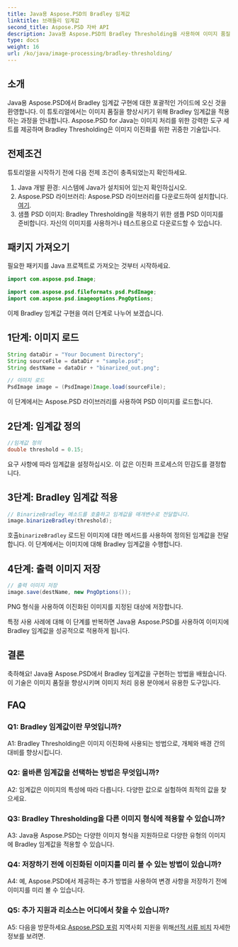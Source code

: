 ```yaml
---
title: Java용 Aspose.PSD의 Bradley 임계값
linktitle: 브래들리 임계값
second_title: Aspose.PSD 자바 API
description: Java용 Aspose.PSD의 Bradley Thresholding을 사용하여 이미지 품질을 향상합니다. 효과적인 이미지 이진화를 위한 단계별 가이드를 따르세요.
type: docs
weight: 16
url: /ko/java/image-processing/bradley-thresholding/
---
```

## 소개

Java용 Aspose.PSD에서 Bradley 임계값 구현에 대한 포괄적인 가이드에 오신 것을 환영합니다. 이 튜토리얼에서는 이미지 품질을 향상시키기 위해 Bradley 임계값을 적용하는 과정을 안내합니다. Aspose.PSD for Java는 이미지 처리를 위한 강력한 도구 세트를 제공하며 Bradley Thresholding은 이미지 이진화를 위한 귀중한 기술입니다.

## 전제조건

튜토리얼을 시작하기 전에 다음 전제 조건이 충족되었는지 확인하세요.

1. Java 개발 환경: 시스템에 Java가 설치되어 있는지 확인하십시오.
2.  Aspose.PSD 라이브러리: Aspose.PSD 라이브러리를 다운로드하여 설치합니다.[여기](https://releases.aspose.com/psd/java/).
3. 샘플 PSD 이미지: Bradley Thresholding을 적용하기 위한 샘플 PSD 이미지를 준비합니다. 자신의 이미지를 사용하거나 테스트용으로 다운로드할 수 있습니다.

## 패키지 가져오기

필요한 패키지를 Java 프로젝트로 가져오는 것부터 시작하세요.

```java
import com.aspose.psd.Image;

import com.aspose.psd.fileformats.psd.PsdImage;
import com.aspose.psd.imageoptions.PngOptions;
```

이제 Bradley 임계값 구현을 여러 단계로 나누어 보겠습니다.

## 1단계: 이미지 로드

```java
String dataDir = "Your Document Directory";
String sourceFile = dataDir + "sample.psd";
String destName = dataDir + "binarized_out.png";

// 이미지 로드
PsdImage image = (PsdImage)Image.load(sourceFile);
```

이 단계에서는 Aspose.PSD 라이브러리를 사용하여 PSD 이미지를 로드합니다.

## 2단계: 임계값 정의

```java
//임계값 정의
double threshold = 0.15;
```

요구 사항에 따라 임계값을 설정하십시오. 이 값은 이진화 프로세스의 민감도를 결정합니다.

## 3단계: Bradley 임계값 적용

```java
// BinarizeBradley 메소드를 호출하고 임계값을 매개변수로 전달합니다.
image.binarizeBradley(threshold);
```

 호출`binarizeBradley` 로드된 이미지에 대한 메서드를 사용하여 정의된 임계값을 전달합니다. 이 단계에서는 이미지에 대해 Bradley 임계값을 수행합니다.

## 4단계: 출력 이미지 저장

```java
// 출력 이미지 저장
image.save(destName, new PngOptions());
```

PNG 형식을 사용하여 이진화된 이미지를 지정된 대상에 저장합니다.

특정 사용 사례에 대해 이 단계를 반복하면 Java용 Aspose.PSD를 사용하여 이미지에 Bradley 임계값을 성공적으로 적용하게 됩니다.

## 결론

축하해요! Java용 Aspose.PSD에서 Bradley 임계값을 구현하는 방법을 배웠습니다. 이 기술은 이미지 품질을 향상시키며 이미지 처리 응용 분야에서 유용한 도구입니다.

## FAQ

### Q1: Bradley 임계값이란 무엇입니까?

A1: Bradley Thresholding은 이미지 이진화에 사용되는 방법으로, 개체와 배경 간의 대비를 향상시킵니다.

### Q2: 올바른 임계값을 선택하는 방법은 무엇입니까?

A2: 임계값은 이미지의 특성에 따라 다릅니다. 다양한 값으로 실험하여 최적의 값을 찾으세요.

### Q3: Bradley Thresholding을 다른 이미지 형식에 적용할 수 있습니까?

A3: Java용 Aspose.PSD는 다양한 이미지 형식을 지원하므로 다양한 유형의 이미지에 Bradley 임계값을 적용할 수 있습니다.

### Q4: 저장하기 전에 이진화된 이미지를 미리 볼 수 있는 방법이 있습니까?

A4: 예, Aspose.PSD에서 제공하는 추가 방법을 사용하여 변경 사항을 저장하기 전에 이미지를 미리 볼 수 있습니다.

### Q5: 추가 지원과 리소스는 어디에서 찾을 수 있습니까?

 A5: 다음을 방문하세요.[Aspose.PSD 포럼](https://forum.aspose.com/c/psd/34) 지역사회 지원을 위해[선적 서류 비치](https://reference.aspose.com/psd/java/) 자세한 정보를 보려면.